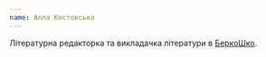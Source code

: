 ```yaml
---
name: Алла Костовська
---
```


Літературна редакторка та викладачка літератури в [БеркоШко][1].

[1]: https://berkoshko.blogspot.com/
